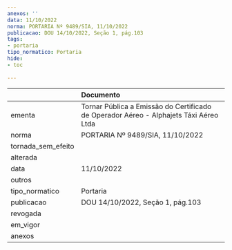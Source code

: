 ```yaml
---
anexos: ''
data: 11/10/2022
norma: PORTARIA Nº 9489/SIA, 11/10/2022
publicacao: DOU 14/10/2022, Seção 1, pág.103
tags:
- portaria
tipo_normatico: Portaria
hide: 
- toc 
 
---
```


|                    | Documento                                                                             |
|:-------------------|:--------------------------------------------------------------------------------------|
| ementa             | Tornar Pública a Emissão do Certificado de Operador Aéreo - Alphajets Táxi Aéreo Ltda |
| norma              | PORTARIA Nº 9489/SIA, 11/10/2022                                                      |
| tornada_sem_efeito |                                                                                       |
| alterada           |                                                                                       |
| data               | 11/10/2022                                                                            |
| outros             |                                                                                       |
| tipo_normatico     | Portaria                                                                              |
| publicacao         | DOU 14/10/2022, Seção 1, pág.103                                                      |
| revogada           |                                                                                       |
| em_vigor           |                                                                                       |
| anexos             |                                                                                       |